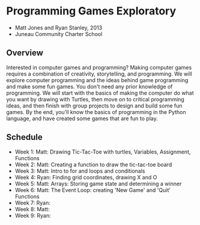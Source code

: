 Programming Games Exploratory
=============================

- Matt Jones and Ryan Stanley, 2013
- Juneau Community Charter School 

Overview
--------
Interested in computer games and programming?  Making computer games requires a combination of creativity, storytelling, and programming. We will explore computer programming and the ideas behind game programming and make some fun games.  You don't need any prior knowledge of programming.  We will start with the basics of making the computer do what you want by drawing with Turtles, then move on to critical programming ideas, and then finish with group projects to design and build some fun games. By the end, you'll know the basics of programming in the Python language, and have created some games that are fun to play.

Schedule
--------
- Week 1: Matt: Drawing Tic-Tac-Toe with turtles, Variables, Assignment, Functions
- Week 2: Matt: Creating a function to draw the tic-tac-toe board
- Week 3: Matt: Intro to for and loops and conditionals
- Week 4: Ryan: Finding grid coordinates, drawing X and O
- Week 5: Matt: Arrays: Storing game state and determining a winner
- Week 6: Matt: The Event Loop: creating 'New Game' and 'Quit' Functions
- Week 7: Ryan:
- Week 8: Matt: 
- Week 9: Ryan:
